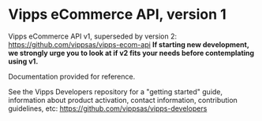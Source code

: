# Vipps eCommerce API, version 1

Vipps eCommerce API v1, superseded by version 2: https://github.com/vippsas/vipps-ecom-api
**If starting new development, we strongly urge you to look at if v2 fits your needs before contemplating using v1.**

Documentation provided for reference.

See the Vipps Developers repository for
a "getting started" guide,
information about product activation,
contact information,
contribution guidelines,
etc:
https://github.com/vippsas/vipps-developers  
